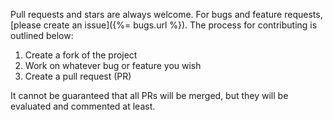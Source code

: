 Pull requests and stars are always welcome. For bugs and feature requests, [please create an issue]({%= bugs.url %}).
The process for contributing is outlined below:

1. Create a fork of the project
2. Work on whatever bug or feature you wish
3. Create a pull request (PR)

It cannot be guaranteed that all PRs will be merged, but they will be evaluated and commented at least.
